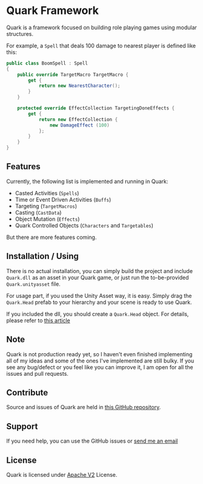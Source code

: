 Quark Framework
====

Quark is a framework focused on building role playing games using modular structures.

For example, a `Spell` that deals 100 damage to nearest player is defined like this:
```csharp
public class BoomSpell : Spell
{
	public override TargetMacro TargetMacro {
		get {
			return new NearestCharacter();
		}
	}

	protected override EffectCollection TargetingDoneEffects {
		get {
			return new EffectCollection {
				new DamageEffect (100)
			};
		}
	}
}
```

Features
----
Currently, the following list is implemented and running in Quark:

+ Casted Activities (`Spells`)
+ Time or Event Driven Activities (`Buffs`)
+ Targeting (`TargetMacros`)
+ Casting (`CastData`)
+ Object Mutation (`Effects`)
+ Quark Controlled Objects (`Characters` and `Targetables`)

But there are more features coming.

Installation / Using
----
There is no actual installation, you can simply build the project and include `Quark.dll` as an asset in your Quark game, or just run the to-be-provided `Quark.unityasset` file.

For usage part, if you used the Unity Asset way, it is easy. Simply drag the `Quark.Head` prefab to your hierarchy and your scene is ready to use Quark. 

If you included the dll, you should create a `Quark.Head` object. For details, please refer to [this article][1]

Note
----
Quark is not production ready yet, so I haven't even finished implementing all of my ideas and some of the ones I've implemented are still bulky.
If you see any bug/defect or you feel like you can improve it, I am open for all the issues and pull requests.

Contribute
----
Source and issues of Quark are held in [this GitHub repository][2].

Support
----
If you need help, you can use the GitHub issues or [send me an email][3]

License
----
Quark is licensed under [Apache V2][4] License.

[1]: Docs/Usage.md
[2]: https://github.com/FatihBAKIR/Quark
[3]: mailto:fatih@linux.com
[4]: http://www.apache.org/licenses/LICENSE-2.0
